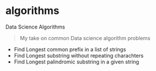 # algorithms
Data Science Algorithms

> My take on common Data science algorithm problems
- Find Longest common prefix in a list of strings
- Find Longest substring without repeating charachters
- Find Longest palindromic substring in a given string
